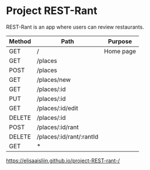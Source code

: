 # Project REST-Rant

REST-Rant is an app where users can review restaurants.

| Method | Path | Purpose |
|--------|------|---------|
| GET | / | Home page|
| GET | /places| |
| POST | /places | |
| GET | /places/new| |
| GET | /places/:id| |
| PUT | /places/:id| |
| GET | /places/:id/edit| |
| DELETE| /places/:id | |
| POST | /places/:id/rant | |
| DELETE | /places/:id/rant/:rantId | |
| GET | * | |






https://elisaaisliin.github.io/project-REST-rant-/